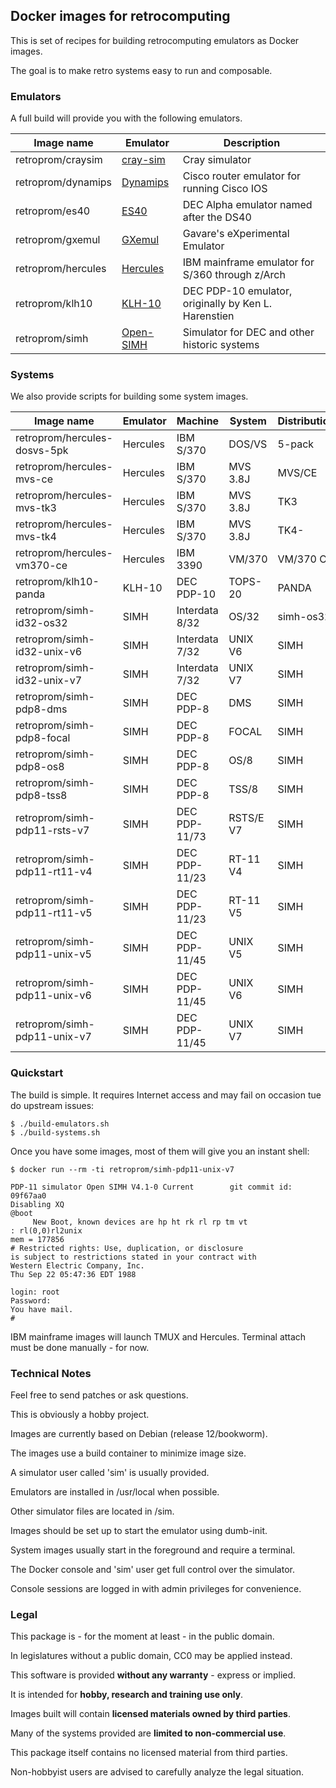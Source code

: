 ## Docker images for retrocomputing

This is set of recipes for building retrocomputing emulators as Docker images.

The goal is to make retro systems easy to run and composable.

### Emulators

A full build will provide you with the following emulators.

| Image name | Emulator | Description |
| ---------- | -------- | ----------- |
| retroprom/craysim | [cray-sim](https://github.com/andrastantos/cray-sim/) | Cray simulator |
| retroprom/dynamips | [Dynamips](https://github.com/GNS3/dynamips/) | Cisco router emulator for running Cisco IOS |
| retroprom/es40 | [ES40](https://github.com/retroprom/es40/) | DEC Alpha emulator named after the DS40 |
| retroprom/gxemul | [GXemul](http://gavare.se/gxemul/) | Gavare's eXperimental Emulator |
| retroprom/hercules | [Hercules](https://github.com/SDL-Hercules-390/hyperion/) | IBM mainframe emulator for S/360 through z/Arch |
| retroprom/klh10 | [KLH-10](https://github.com/PDP-10/klh10/) | DEC PDP-10 emulator, originally by Ken L. Harenstien |
| retroprom/simh | [Open-SIMH](https://github.com/open-simh/simh/) | Simulator for DEC and other historic systems |

### Systems

We also provide scripts for building some system images.

| Image name | Emulator | Machine | System | Distribution |
| ---------- | -------- | ------- | ------ | ------------ |
| retroprom/hercules-dosvs-5pk | Hercules | IBM S/370 | DOS/VS | 5-pack |
| retroprom/hercules-mvs-ce | Hercules | IBM S/370 | MVS 3.8J | MVS/CE |
| retroprom/hercules-mvs-tk3 | Hercules | IBM S/370 | MVS 3.8J | TK3 |
| retroprom/hercules-mvs-tk4 | Hercules | IBM S/370 | MVS 3.8J | TK4- |
| retroprom/hercules-vm370-ce | Hercules | IBM 3390 | VM/370 | VM/370 CE |
| retroprom/klh10-panda | KLH-10 | DEC PDP-10 | TOPS-20 | PANDA |
| retroprom/simh-id32-os32 | SIMH | Interdata 8/32 | OS/32 | simh-os32 |
| retroprom/simh-id32-unix-v6 | SIMH | Interdata 7/32 | UNIX V6 | SIMH |
| retroprom/simh-id32-unix-v7 | SIMH | Interdata 7/32 | UNIX V7 | SIMH |
| retroprom/simh-pdp8-dms | SIMH | DEC PDP-8 | DMS | SIMH |
| retroprom/simh-pdp8-focal | SIMH | DEC PDP-8 | FOCAL | SIMH |
| retroprom/simh-pdp8-os8 | SIMH | DEC PDP-8 | OS/8 | SIMH |
| retroprom/simh-pdp8-tss8 | SIMH | DEC PDP-8 | TSS/8 | SIMH |
| retroprom/simh-pdp11-rsts-v7 | SIMH | DEC PDP-11/73 | RSTS/E V7 | SIMH |
| retroprom/simh-pdp11-rt11-v4 | SIMH | DEC PDP-11/23 | RT-11 V4 | SIMH |
| retroprom/simh-pdp11-rt11-v5 | SIMH | DEC PDP-11/23 | RT-11 V5 | SIMH |
| retroprom/simh-pdp11-unix-v5 | SIMH | DEC PDP-11/45 | UNIX V5 | SIMH |
| retroprom/simh-pdp11-unix-v6 | SIMH | DEC PDP-11/45 | UNIX V6 | SIMH |
| retroprom/simh-pdp11-unix-v7 | SIMH | DEC PDP-11/45 | UNIX V7 | SIMH |

### Quickstart

The build is simple. It requires Internet access and may fail on occasion tue do upstream issues:

```
$ ./build-emulators.sh
$ ./build-systems.sh
```

Once you have some images, most of them will give you an instant shell:

```
$ docker run --rm -ti retroprom/simh-pdp11-unix-v7

PDP-11 simulator Open SIMH V4.1-0 Current        git commit id: 09f67aa0
Disabling XQ
@boot
     New Boot, known devices are hp ht rk rl rp tm vt
: rl(0,0)rl2unix
mem = 177856
# Restricted rights: Use, duplication, or disclosure
is subject to restrictions stated in your contract with
Western Electric Company, Inc.
Thu Sep 22 05:47:36 EDT 1988

login: root
Password:
You have mail.
#
```

IBM mainframe images will launch TMUX and Hercules. Terminal attach must be done manually - for now.

### Technical Notes

Feel free to send patches or ask questions.

This is obviously a hobby project.

Images are currently based on Debian (release 12/bookworm).

The images use a build container to minimize image size.

A simulator user called 'sim' is usually provided.

Emulators are installed in /usr/local when possible.

Other simulator files are located in /sim.

Images should be set up to start the emulator using dumb-init.

System images usually start in the foreground and require a terminal.

The Docker console and 'sim' user get full control over the simulator.

Console sessions are logged in with admin privileges for convenience.

### Legal

This package is - for the moment at least - in the public domain.

In legislatures without a public domain, CC0 may be applied instead.

This software is provided **without any warranty** - express or implied.

It is intended for **hobby, research and training use only**.

Images built will contain **licensed materials owned by third parties**.

Many of the systems provided are **limited to non-commercial use**.

This package itself contains no licensed material from third parties.

Non-hobbyist users are advised to carefully analyze the legal situation.


